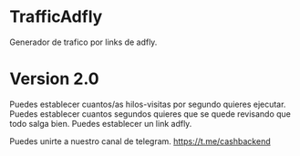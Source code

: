 # TrafficAdfly
Generador de trafico por links de adfly.

# Version 2.0
Puedes establecer cuantos/as hilos-visitas por segundo quieres ejecutar.
Puedes establecer cuantos segundos quieres que se quede revisando que todo salga bien.
Puedes establecer un link adfly.


Puedes unirte a nuestro canal de telegram.
https://t.me/cashbackend
